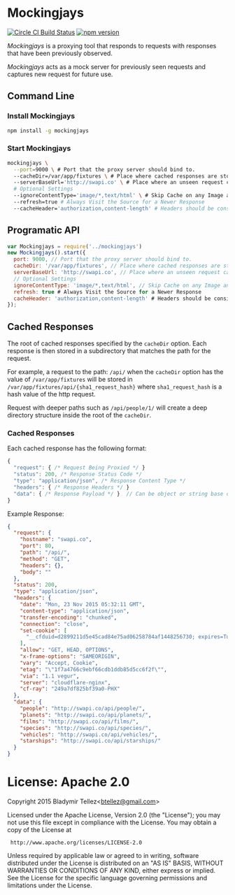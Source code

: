 Mockingjays
========================

[![Circle CI Build Status](https://circleci.com/gh/blad/mockingjays.png?circle-token=a4bd29bc70058220eb8e663e848ff4448231d79a)](https://circleci.com/gh/blad/mockingjays)
[![npm version](https://badge.fury.io/js/mockingjays.svg)](https://www.npmjs.com/package/mockingjays)

*Mockingjays* is a proxying tool that responds to requests with responses that have been
previously observed.

*Mockingjays* acts as a mock server for previously seen requests and captures
new request for future use.

## Command Line
### Install Mockingjays
```bash
npm install -g mockingjays
```

### Start Mockingjays
```bash
mockingjays \
  --port=9000 \ # Port that the proxy server should bind to.
  --cacheDir=/var/app/fixtures \ # Place where cached responses are stored.
  --serverBaseUrl='http://swapi.co' \ # Place where an unseen request can be learned.
  # Optional Settings
  --ignoreContentType='image/*,text/html' \ # Skip Cache on any Image and HTML document.
  --refresh=true # Always Visit the Source for a Newer Response
  --cacheHeader='authorization,content-length' # Headers should be considered in cache
```

## Programatic API
```javascript
var Mockingjays = require('../mockingjays')
new Mockingjays().start({
  port: 9000, // Port that the proxy server should bind to.
  cacheDir: '/var/app/fixtures', // Place where cached responses are stored.
  serverBaseUrl: 'http://swapi.co', // Place where an unseen request can be learned.
  // Optional Settings
  ignoreContentType: 'image/*,text/html', // Skip Cache on any Image and HTML document.
  refresh: true # Always Visit the Source for a Newer Response
  cacheHeader: 'authorization,content-length' # Headers should be considered in cache
});
```

## Cached Responses

The root of cached responses specified by the `cacheDir` option. Each response
is then stored in a subdirectory that matches the path for the request.

For example, a request to the path: `/api/` when the `cacheDir` option has the value of `/var/app/fixtures`
will be stored in `/var/app/fixtures/api/{sha1_request_hash}` where `sha1_request_hash` is a
hash value of the http request.

Request with deeper paths such as `/api/people/1/` will create a deep directory structure
inside the root of the `cacheDir`.

### Cached Responses

Each cached response has the following format:
```javascript
{
  "request": { /* Request Being Proxied */ }
  "status": 200, /* Response Status Code */
  "type": "application/json", /* Response Content Type */
  "headers": { /* Response Headers */ }
  "data": { /* Response Payload */ }  // Can be object or string base on content type
}
```

Example Response:
```json
{
  "request": {
    "hostname": "swapi.co",
    "port": 80,
    "path": "/api/",
    "method": "GET",
    "headers": {},
    "body": ""
  },
  "status": 200,
  "type": "application/json",
  "headers": {
    "date": "Mon, 23 Nov 2015 05:32:11 GMT",
    "content-type": "application/json",
    "transfer-encoding": "chunked",
    "connection": "close",
    "set-cookie": [
      "__cfduid=d2899211d5e45cad84e75ad06258784af1448256730; expires=Tue, 22-Nov-16 05:32:10 GMT; path=/; domain=.swapi.co; HttpOnly"
    ],
    "allow": "GET, HEAD, OPTIONS",
    "x-frame-options": "SAMEORIGIN",
    "vary": "Accept, Cookie",
    "etag": "\"1f7a4766c9ebf66cdb1ddb85d5cc6f2f\"",
    "via": "1.1 vegur",
    "server": "cloudflare-nginx",
    "cf-ray": "249a7df825bf39a0-PHX"
  },
  "data": {
    "people": "http://swapi.co/api/people/",
    "planets": "http://swapi.co/api/planets/",
    "films": "http://swapi.co/api/films/",
    "species": "http://swapi.co/api/species/",
    "vehicles": "http://swapi.co/api/vehicles/",
    "starships": "http://swapi.co/api/starships/"
  }
}
```


# License: Apache 2.0
Copyright 2015 Bladymir Tellez\<btellez@gmail.com\>

 Licensed under the Apache License, Version 2.0 (the "License");
 you may not use this file except in compliance with the License.
 You may obtain a copy of the License at

     http://www.apache.org/licenses/LICENSE-2.0

 Unless required by applicable law or agreed to in writing, software
 distributed under the License is distributed on an "AS IS" BASIS,
 WITHOUT WARRANTIES OR CONDITIONS OF ANY KIND, either express or implied.
 See the License for the specific language governing permissions and
 limitations under the License.
